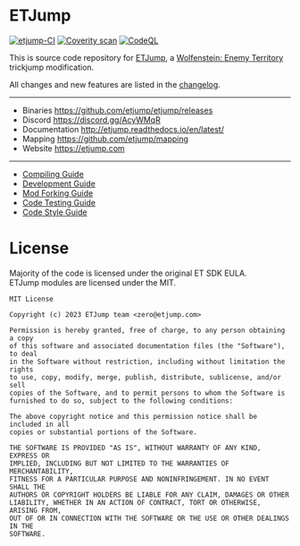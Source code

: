 # ETJump

[![etjump-CI](https://github.com/etjump/etjump/actions/workflows/ci.yml/badge.svg)](https://github.com/etjump/etjump/actions/workflows/ci.yml)
[![Coverity scan](https://scan.coverity.com/projects/27244/badge.svg)](https://scan.coverity.com/projects/27244)
[![CodeQL](https://github.com/etjump/etjump/actions/workflows/codeql-analysis.yml/badge.svg)](https://github.com/etjump/etjump/actions/workflows/codeql-analysis.yml)

This is source code repository for [ETJump](http://etjump.com/), a [Wolfenstein: Enemy Territory](https://en.wikipedia.org/wiki/Wolfenstein:_Enemy_Territory) trickjump modification. 

All changes and new features are listed in the [changelog](../master/changelog.md).

---

* Binaries https://github.com/etjump/etjump/releases  
* Discord https://discord.gg/AcyWMqR
* Documentation http://etjump.readthedocs.io/en/latest/  
* Mapping https://github.com/etjump/mapping
* Website https://etjump.com

---

* [Compiling Guide](../master/docs/compiling.md)
* [Development Guide](../master/docs/developing.md)
* [Mod Forking Guide](../master/docs/forking.md)
* [Code Testing Guide](../master/docs/testing.md)
* [Code Style Guide](../master/docs/styleguide.md)

# License

Majority of the code is licensed under the original ET SDK EULA.  
ETJump modules are licensed under the MIT. 

```
MIT License

Copyright (c) 2023 ETJump team <zero@etjump.com>

Permission is hereby granted, free of charge, to any person obtaining a copy
of this software and associated documentation files (the "Software"), to deal
in the Software without restriction, including without limitation the rights
to use, copy, modify, merge, publish, distribute, sublicense, and/or sell
copies of the Software, and to permit persons to whom the Software is
furnished to do so, subject to the following conditions:

The above copyright notice and this permission notice shall be included in all
copies or substantial portions of the Software.

THE SOFTWARE IS PROVIDED "AS IS", WITHOUT WARRANTY OF ANY KIND, EXPRESS OR
IMPLIED, INCLUDING BUT NOT LIMITED TO THE WARRANTIES OF MERCHANTABILITY,
FITNESS FOR A PARTICULAR PURPOSE AND NONINFRINGEMENT. IN NO EVENT SHALL THE
AUTHORS OR COPYRIGHT HOLDERS BE LIABLE FOR ANY CLAIM, DAMAGES OR OTHER
LIABILITY, WHETHER IN AN ACTION OF CONTRACT, TORT OR OTHERWISE, ARISING FROM,
OUT OF OR IN CONNECTION WITH THE SOFTWARE OR THE USE OR OTHER DEALINGS IN THE
SOFTWARE.
```
